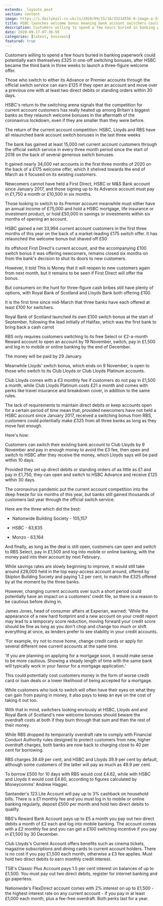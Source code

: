 ```yaml
---
extends: _layouts.post
section: content
image: https://i.dailymail.co.uk/1s/2020/09/15/16/33214556-0-image-a-34_1600184060661.jpg 
title: HSBC launches welcome bonus meaning bank account switchers could earn £325 
description: Customers willing to spend a few hours buried in banking paperwork could potentially earn themselves £325 in one-off switching bonuses, after HSBC became the latest to launch a switch bonus. 
date: 2020-09-17-07-36-59 
categories: [latest, business] 
featured: true 
--- 
```

Customers willing to spend a few hours buried in banking paperwork could potentially earn themselves £325 in one-off switching bonuses, after HSBC became the third bank in three weeks to launch a three-figure welcome offer.

Those who switch to either its Advance or Premier accounts through the official switch service can earn £125 if they open an account and move over a previous one with at least two direct debits or standing orders within 30 days.

HSBC's return to the switching arena signals that the competition for current account customers has really heated up among Britain's biggest banks as they relaunch welcome bonuses in the aftermath of the coronavirus lockdown, even if they are smaller than they were before.

The return of the current account competition: HSBC, Lloyds and RBS have all relaunched bank account switch bonuses in the last three weeks

The bank has gained at least 15,000 net current account customers through the official switch service in every three month period since the start of 2018 on the back of several generous switch bonuses.

It gained nearly 34,000 net accounts in the first three months of 2020 on the back of a £175 welcome offer, which it shelved towards the end of March as it focused on its existing customers.

Newcomers cannot have held a First Direct, HSBC or M&S Bank account since January 2017, and those signing up to its Advance account must pay in £1,750 a month or £10,500 in six months.

Those looking to switch to its Premier account meanwhile must either have an annual income of £75,000 and hold a HSBC mortgage, life insurance or investment product, or hold £50,000 in savings or investments within six months of opening an account.

HSBC gained a net 33,994 current account customers in the first three months of this year on the back of a market-leading £175 switch offer. It has relaunched the welcome bonus but shaved off £50

Its offshoot First Direct's current account, and the accompanying £100 switch bonus it was offering newcomers, remains closed six months on from the bank's decision to shut its doors to new customers.

However, it told This is Money that it will reopen to new customers again from next month, but it remains to be seen if First Direct will offer the bonus.  

But consumers on the hunt for three-figure cash bribes still have plenty of options, with Royal Bank of Scotland and Lloyds Bank both offering £100. 

It is the first time since mid-March that three banks have each offered at least £100 for switchers.

Royal Bank of Scotland launched its own £100 switch bonus at the start of September, following the lead initially of Halifax, which was the first bank to bring back a cash carrot

RBS only requires customers switching to its free Select or £2-a-month Reward account to open an account by 19 November, switch, pay in £1,500 and log in to mobile or online banking by the end of December. 

The money will be paid by 29 January.

Meanwhile Lloyds' switch bonus, which ends on 9 November, is open to those who switch to its Club Lloyds or Club Lloyds Platinum accounts. 

Club Lloyds comes with a £3 monthly fee if customers do not pay in £1,500 a month, while Club Lloyds Platinum costs £21 a month and comes with perks like travel insurance and breakdown cover, in addition to the same rules.

The lack of requirements to maintain direct debits or keep accounts open for a certain period of time mean that, provided newcomers have not held a HSBC account since January 2017, received a switching bonus from RBS, customers could potentially make £325 from all three banks as long as they move fast enough.

Here's how: 

Customers can switch their existing bank account to Club Lloyds by 9 November and pay in enough money to avoid the £3 fee, then open and switch to HSBC after they receive the money, which Lloyds says will be paid within 10 days.

Provided they set up direct debits or standing orders of as little as £1 and pay in £1,750, they can open and switch to HSBC Advance and receive £125 within 30 days.

The coronavirus pandemic put the current account competition into the deep freeze for six months of this year, but banks still gained thousands of customers last year through the official switch service.

Here are the three which did the best: 

- Nationwide Building Society - ‭105,157‬

- HSBC - ‭63,635‬ 

- Monzo - ‭63,164

And finally, as long as the deal is still open, customers can open and switch to RBS Select, pay in £1,500 and log into mobile or online banking, with the money paid into their account by next February. 

While savings rates are slowly beginning to improve, it would still take around £28,000 held in the top easy-access account around, offered by Skipton Building Society and paying 1.2 per cent, to match the £325 offered by at the moment by the three banks.

However, changing current accounts over such a short period could potentially have an impact on a customers' credit file, so there is a reason to be cautious before diving in.

James Jones, head of consumer affairs at Experian, warned: 'While the appearance of a new hard footprint and a new account on your credit report may lead to a temporary score reduction, moving forward your credit score should be fine as long as you don't chop and change too much or shift everything at once, as lenders prefer to see stability in your credit accounts.

'For example, try not to move home, change credit cards or apply for several different new current accounts at the same time.

'If you are planning on applying for a mortgage soon, it would make sense to be more cautious. Showing a steady length of time with the same bank will typically work in your favour for a mortgage application.'

This could potentially cost customers money in the form of worse credit card or loan deals or a lower likelihood of being accepted for a mortgage. 

While customers who look to switch will often have their eyes on what they can gain from paying in money, it also pays to keep an eye on the cost of taking it out too.

With that in mind, switchers looking enviously at HSBC, Lloyds and and Royal Bank of Scotland's new welcome bonuses should beware the overdraft costs at both if they burn through that sum and then the rest of their money.

While RBS dropped its temporarily overdraft rate to comply with Financial Conduct Authority rules designed to protect customers from new, higher overdraft charges, both banks are now back to charging close to 40 per cent for borrowing.

RBS charges 39.49 per cent, and HSBC and Lloyds 39.9 per cent by default, although some customers of the latter will pay as much as 49.9 per cent.

To borrow £500 for 10 days with RBS would cost £4.62, while with HSBC and Lloyds it would cost £4.60, according to figures calculated by Moneycomms' Andrew Hagger.

Santander's 123 Lite Account will pay  up to 3% cashback  on household bills. There is a £1 monthly fee and you must log in to mobile or online banking regularly, deposit £500 per month and hold two direct debits to qualify. 

RBS's Reward Bank Account pays up to £5 a month you pay out two direct debits a month of £2 each and log into mobile banking. The account comes with a £2 monthly fee and you can get a  £100 switching incentive if you pay in £1,500 by 30 December. 

Club Lloyds's Current Account  offers benefits such as cinema tickets, magazine subscriptions and dining cards to current account holders. There is no cost if you pay £1,500 each month, otherwise a £3 fee applies. Must hold two direct debits to earn monthly credit interest.

TSB's Classic Plus Account pays 1.5 per cent interest on balances of up to £1,500. You must pay out two direct debits, register for internet banking and go paperless. 

Nationwide's FlexDirect account comes with 2% interest on up to £1,500 - the highest interest rate on any current account - if you pay in at least £1,000 each month, plus a fee-free overdraft. Both perks last for a year.

